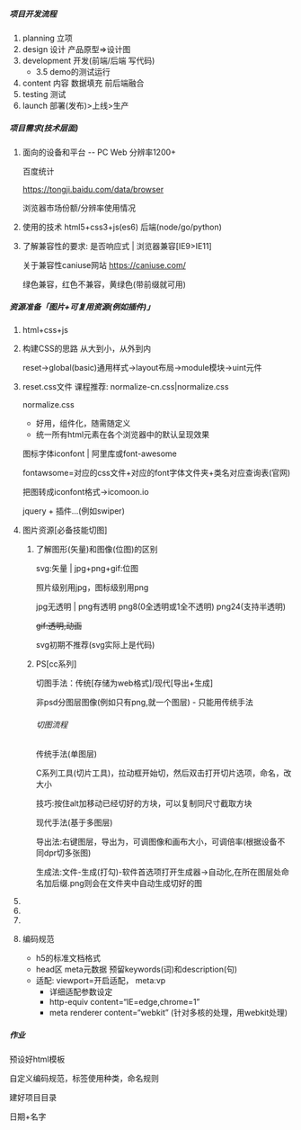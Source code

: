 ##### 项目开发流程

1. planning 立项
2. design 设计 产品原型=>设计图
3. development 开发(前端/后端 写代码)
   - 3.5 demo的测试运行
4. content 内容 数据填充 前后端融合
5. testing 测试
6. launch 部署(发布)>上线>生产



##### 项目需求(技术层面)

1. 面向的设备和平台 -- PC Web 分辨率1200+ 

   百度统计

   https://tongji.baidu.com/data/browser

   浏览器市场份额/分辨率使用情况

2. 使用的技术 html5+css3+js(es6) 后端(node/go/python)

3. 了解兼容性的要求: 是否响应式 | 浏览器兼容[IE9>IE11]

   关于兼容性caniuse网站 https://caniuse.com/

   绿色兼容，红色不兼容，黄绿色(带前缀就可用)



##### 资源准备「图片+可复用资源(例如插件)」

1. html+css+js

2. 构建CSS的思路 从大到小，从外到内

   reset->global(basic)通用样式->layout布局->module模块->uint元件

3. reset.css文件 课程推荐: normalize-cn.css|normalize.css

   normalize.css

   - 好用，组件化，随需随定义
   - 统一所有html元素在各个浏览器中的默认呈现效果

   图标字体iconfont | 阿里库或font-awesome 

   fontawsome=对应的css文件+对应的font字体文件夹+类名对应查询表(官网)

   把图转成iconfont格式->icomoon.io

   jquery + 插件...(例如swiper)

4. 图片资源[必备技能切图]

   1. 了解图形(矢量)和图像(位图)的区别

      svg:矢量 | jpg+png+gif:位图

      照片级别用jpg，图标级别用png

      jpg无透明 | png有透明 png8(0全透明或1全不透明) png24(支持半透明)

      ~~gif:透明,动画~~

      svg初期不推荐(svg实际上是代码)

   2. PS[cc系列]

      切图手法：传统[存储为web格式]/现代[导出+生成]

      非psd分图层图像(例如只有png,就一个图层) - 只能用传统手法

      ###### 切图流程

      传统手法(单图层)

      C系列工具(切片工具)，拉动框开始切，然后双击打开切片选项，命名，改大小

      技巧:按住alt加移动已经切好的方块，可以复制同尺寸截取方块

      现代手法(基于多图层)

      导出法:右键图层，导出为，可调图像和画布大小，可调倍率(根据设备不同dpr切多张图)

      生成法:文件-生成(打勾)-软件首选项打开生成器->自动化,在所在图层处命名加后缀.png则会在文件夹中自动生成切好的图

5. 
6. 
7. 
8. 编码规范
   - h5的标准文档格式
   - head区 meta元数据 预留keywords(词)和description(句)
   - 适配: viewport=开启适配， meta:vp
     - 详细适配参数设定
     - http-equiv content=“IE=edge,chrome=1”
     - meta renderer content=“webkit” (针对多核的处理，用webkit处理)







##### 作业

预设好html模板

自定义编码规范，标签使用种类，命名规则

建好项目目录

日期+名字